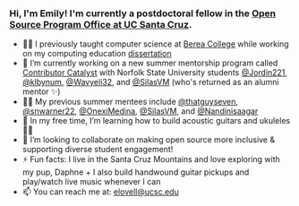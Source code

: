 ### Hi, I'm Emily! I'm currently a postdoctoral fellow in the [Open Source Program Office at UC Santa Cruz](http://ospo.ucsc.edu). 

- 👩‍🏫 I previously taught computer science at [Berea College](http://www.berea.edu) while working on my computing education [dissertation](https://www.researchgate.net/publication/362465203_Leveraging_Novel_Teaching_Domains_Toward_Broader_Participation_in_Computing)
- 🔭 I’m currently working on a new summer mentorship program called [Contributor Catalyst](http://www.tiny.cc/OSREcatalyst2024) with Norfolk State University students [@Jordin221](https://github.com/Jordin221/), [@klbynum](https://github.com/klbynum), [@Wavyeli32](https://github.com/Wavyeli32), and [@SilasVM](https://github.com/SilasVM) (who's returned as an alumni mentor ✨)
- 👩‍💻 My previous summer mentees include [@thatguyseven](https://github.com/thatguyseven/), [@snwarner22](https://github.com/snwarner22), [@OnexiMedina](https://github.com/OnexiMedina), [@SilasVM](https://github.com/SilasVM), and [@Nandinisaagar](https://github.com/Nandinisaagar)
- 🌱 In my free time, I’m learning how to build acoustic guitars and ukuleles 🤘🏻
- 👯 I’m looking to collaborate on making open source more inclusive & supporting diverse student engagement!
- ⚡️ Fun facts: I live in the Santa Cruz Mountains and love exploring with my pup, Daphne + I also build handwound guitar pickups and play/watch live music whenever I can
- 📫 You can reach me at: elovell@ucsc.edu
<!--- [![An image of @emmet0r's Holopin badges, which is a link to view their full Holopin profile](https://holopin.me/emmet0r)](https://holopin.io/@emmet0r) --->
